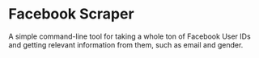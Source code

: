 Facebook Scraper
================
A simple command-line tool for taking a whole ton of Facebook User IDs and getting relevant information from them, such as email and gender.
